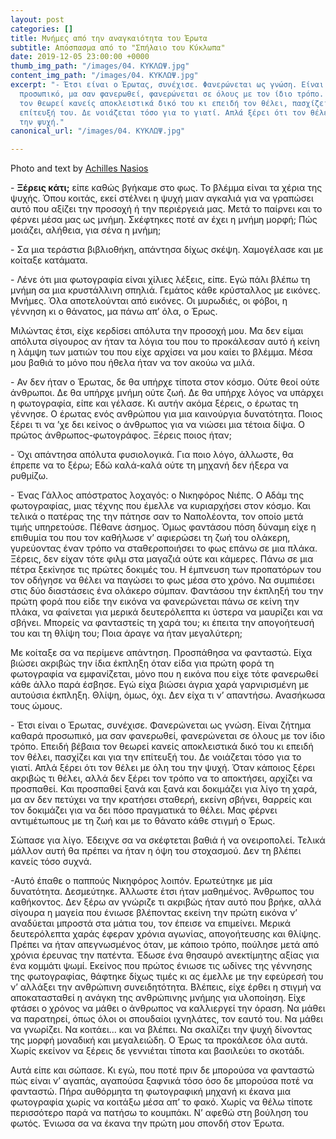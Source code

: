 ```yaml
---
layout: post
categories: []
title: Μνήμες από την αναγκαιότητα του Έρωτα
subtitle: Απόσπασμα από το "Σπήλαιο του Κύκλωπα"
date: 2019-12-05 23:00:00 +0000
thumb_img_path: "/images/04. ΚΥΚΛΩΨ.jpg"
content_img_path: "/images/04. ΚΥΚΛΩΨ.jpg"
excerpt: "- Έτσι είναι ο Έρωτας, συνέχισε. Φανερώνεται ως γνώση. Είναι ζήτημα καθαρά
  προσωπικό, μα σαν φανερωθεί, φανερώνεται σε όλους με τον ίδιο τρόπο. Επειδή βέβαια
  τον θεωρεί κανείς αποκλειστικά δικό του κι επειδή τον θέλει, πασχίζει και για την
  επίτευξή του. Δε νοιάζεται τόσο για το γιατί. Απλά ξέρει ότι τον θέλει με όλη του
  την ψυχή."
canonical_url: "/images/04. ΚΥΚΛΩΨ.jpg"

---
```

Photo and text by <a href="https://anikon.org/" target="blank">Achilles Nasios</a>

\- **Ξέρεις κάτι;** είπε καθώς βγήκαμε στο φως. Το βλέμμα είναι τα χέρια της ψυχής. Όπου κοιτάς, εκεί στέλνει η ψυχή μιαν αγκαλιά για να γραπώσει αυτό που αξίζει την προσοχή ή την περιέργειά μας. Μετά το παίρνει και το φέρνει μέσα μας ως μνήμη. Σκέφτηκες ποτέ αν έχει η μνήμη μορφή; Πώς μοιάζει, αλήθεια, για σένα η μνήμη;

\- Σα μια τεράστια βιβλιοθήκη, απάντησα δίχως σκέψη. Χαμογέλασε και με κοίταξε κατάματα.

\- Λένε ότι μια φωτογραφία είναι χίλιες λέξεις, είπε. Εγώ πάλι βλέπω τη μνήμη σα μια κρυστάλλινη σπηλιά. Γεμάτος κάθε κρύσταλλος με εικόνες. Μνήμες. Όλα αποτελούνται από εικόνες. Οι μυρωδιές, οι φόβοι, η γέννηση κι ο θάνατος, μα πάνω απ’ όλα, ο Έρως.

Μιλώντας έτσι, είχε κερδίσει απόλυτα την προσοχή μου. Μα δεν είμαι απόλυτα σίγουρος αν ήταν τα λόγια του που το προκάλεσαν αυτό ή κείνη η λάμψη των ματιών του που είχε αρχίσει να μου καίει το βλέμμα. Μέσα μου βαθιά το μόνο που ήθελα ήταν να τον ακούω να μιλά.

\- Αν δεν ήταν ο Έρωτας, δε θα υπήρχε τίποτα στον κόσμο. Ούτε θεοί ούτε άνθρωποι. Δε θα υπήρχε μνήμη ούτε ζωή. Δε θα υπήρχε λόγος να υπάρχει η φωτογραφία, είπε και γέλασε. Κι αυτήν ακόμα ξέρεις, ο έρωτας τη γέννησε. Ο έρωτας ενός ανθρώπου για μια καινούργια δυνατότητα. Ποιος ξέρει τι να ’χε δει κείνος ο άνθρωπος για να νιώσει μια τέτοια δίψα. Ο πρώτος άνθρωπος-φωτογράφος. Ξέρεις ποιος ήταν;

\- Όχι απάντησα απόλυτα φυσιολογικά. Για ποιο λόγο, άλλωστε, θα έπρεπε να το ξέρω; Εδώ καλά-καλά ούτε τη μηχανή δεν ήξερα να ρυθμίζω.

\- Ένας Γάλλος απόστρατος λοχαγός: ο Νικηφόρος Νιέπς. Ο Αδάμ της φωτογραφίας, μιας τέχνης που έμελλε να κυριαρχήσει στον κόσμο. Και τελικά ο πατέρας της την πάτησε σαν το Ναπολέοντα, τον οποίο μετά τιμής υπηρετούσε. Πέθανε άσημος. Όμως φαντάσου πόση δύναμη είχε η επιθυμία του που τον καθήλωσε ν’ αφιερώσει τη ζωή του ολάκερη, γυρεύοντας έναν τρόπο να σταθεροποιήσει το φως επάνω σε μια πλάκα. Ξέρεις, δεν είχαν τότε φιλμ στα μαγαζιά ούτε και κάμερες. Πάνω σε μια πέτρα ξεκίνησε τις πρώτες δοκιμές του. Η έμπνευση των προπατόρων του τον οδήγησε να θέλει να παγώσει το φως μέσα στο χρόνο. Να συμπιέσει στις δύο διαστάσεις ένα ολάκερο σύμπαν. Φαντάσου την έκπληξή του την πρώτη φορά που είδε την εικόνα να φανερώνεται πάνω σε κείνη την πλάκα, να φαίνεται για μερικά δευτερόλεπτα κι ύστερα να μαυρίζει και να σβήνει. Μπορείς να φανταστείς τη χαρά του; κι έπειτα την απογοήτευσή του και τη θλίψη του; Ποια άραγε να ήταν μεγαλύτερη;

Με κοίταξε σα να περίμενε απάντηση. Προσπάθησα να φανταστώ. Είχα βιώσει ακριβώς την ίδια έκπληξη όταν είδα για πρώτη φορά τη φωτογραφία να εμφανίζεται, μόνο που η εικόνα που είχε τότε φανερωθεί κάθε άλλο παρά έσβησε. Εγώ είχα βιώσει άγρια χαρά γαρνιρισμένη με αυτούσια έκπληξη. Θλίψη, όμως, όχι. Δεν είχα τι ν’ απαντήσω. Ανασήκωσα τους ώμους.

\- Έτσι είναι ο Έρωτας, συνέχισε. Φανερώνεται ως γνώση. Είναι ζήτημα καθαρά προσωπικό, μα σαν φανερωθεί, φανερώνεται σε όλους με τον ίδιο τρόπο. Επειδή βέβαια τον θεωρεί κανείς αποκλειστικά δικό του κι επειδή τον θέλει, πασχίζει και για την επίτευξή του. Δε νοιάζεται τόσο για το γιατί. Απλά ξέρει ότι τον θέλει με όλη του την ψυχή. Όταν κάποιος ξέρει ακριβώς τι θέλει, αλλά δεν ξέρει τον τρόπο να το αποκτήσει, αρχίζει να προσπαθεί. Και προσπαθεί ξανά και ξανά και δοκιμάζει για λίγο τη χαρά, μα αν δεν πετύχει να την κρατήσει σταθερή, εκείνη σβήνει, θαρρείς και τον δοκιμάζει για να δει πόσο πραγματικά το θέλει. Μας φέρνει αντιμέτωπους με τη ζωή και με το θάνατο κάθε στιγμή ο Έρως.

Σώπασε για λίγο. Έδειχνε σα να σκέφτεται βαθιά ή να ονειροπολεί. Τελικά μάλλον αυτή θα πρέπει να ήταν η όψη του στοχασμού. Δεν τη βλέπει κανείς τόσο συχνά.

\-Αυτό έπαθε ο παππούς Νικηφόρος λοιπόν. Ερωτεύτηκε με μία δυνατότητα. Δεσμεύτηκε. Άλλωστε έτσι ήταν μαθημένος. Άνθρωπος του καθήκοντος. Δεν ξέρω αν γνώριζε τι ακριβώς ήταν αυτό που βρήκε, αλλά σίγουρα η μαγεία που ένιωσε βλέποντας εκείνη την πρώτη εικόνα ν’ αναδύεται μπροστά στα μάτια του, τον έπεισε να επιμείνει. Μερικά δευτερόλεπτα χαράς έφεραν χρόνια αγωνίας, απογοήτευσης και θλίψης. Πρέπει να ήταν απεγνωσμένος όταν, με κάποιο τρόπο, πούλησε μετά από χρόνια έρευνας την πατέντα. Έδωσε ένα θησαυρό ανεκτίμητης αξίας για ένα κομμάτι ψωμί. Εκείνος που πρώτος ένιωσε τις ωδίνες της γέννησης της φωτογραφίας, θάφτηκε δίχως τιμές κι ας έμελλε με την εφεύρεσή του ν’ αλλάξει την ανθρώπινη συνειδητότητα. Βλέπεις, είχε έρθει η στιγμή να αποκατασταθεί η ανάγκη της ανθρώπινης μνήμης για υλοποίηση. Είχε φτάσει ο χρόνος να μάθει ο άνθρωπος να καλλιεργεί την όραση. Να μάθει να παρατηρεί, όπως όλοι οι σπουδαίοι ιχνηλάτες, τον εαυτό του. Να μάθει να γνωρίζει. Να κοιτάει... και να βλέπει. Να σκαλίζει την ψυχή δίνοντας της μορφή μοναδική και μεγαλειώδη. Ο Έρως τα προκάλεσε όλα αυτά. Χωρίς εκείνον να ξέρεις δε γεννιέται τίποτα και βασιλεύει το σκοτάδι.

Αυτά είπε και σώπασε. Κι εγώ, που ποτέ πριν δε μπορούσα να φανταστώ πώς είναι ν’ αγαπάς, αγαπούσα ξαφνικά τόσο όσο δε μπορούσα ποτέ να φανταστώ. Πήρα αυθόρμητα τη φωτογραφική μηχανή κι έκανα μια φωτογραφία χωρίς να κοιτάξω μέσα απ’ το φακό. Χωρίς να θέλω τίποτε περισσότερο παρά να πατήσω το κουμπάκι. Ν’ αφεθώ στη βούληση του φωτός. Ένιωσα σα να έκανα την πρώτη μου σπονδή στον Έρωτα.